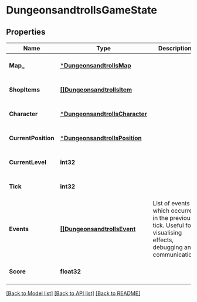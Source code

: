 # DungeonsandtrollsGameState

## Properties
Name | Type | Description | Notes
------------ | ------------- | ------------- | -------------
**Map_** | [***DungeonsandtrollsMap**](dungeonsandtrollsMap.md) |  | [optional] [default to null]
**ShopItems** | [**[]DungeonsandtrollsItem**](dungeonsandtrollsItem.md) |  | [optional] [default to null]
**Character** | [***DungeonsandtrollsCharacter**](dungeonsandtrollsCharacter.md) |  | [optional] [default to null]
**CurrentPosition** | [***DungeonsandtrollsPosition**](dungeonsandtrollsPosition.md) |  | [optional] [default to null]
**CurrentLevel** | **int32** |  | [optional] [default to null]
**Tick** | **int32** |  | [optional] [default to null]
**Events** | [**[]DungeonsandtrollsEvent**](dungeonsandtrollsEvent.md) | List of events which occurred in the previous tick. Useful for visualising effects, debugging and communication. | [optional] [default to null]
**Score** | **float32** |  | [optional] [default to null]

[[Back to Model list]](../README.md#documentation-for-models) [[Back to API list]](../README.md#documentation-for-api-endpoints) [[Back to README]](../README.md)

